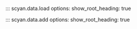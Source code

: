 ::: scyan.data.load
    options:
      show_root_heading: true

::: scyan.data.add
    options:
      show_root_heading: true
